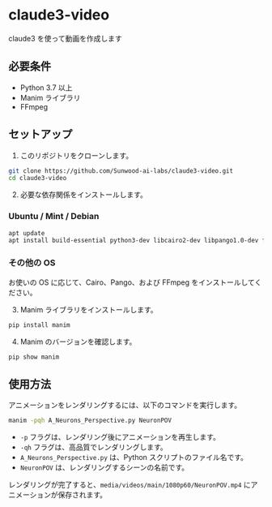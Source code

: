 # claude3-video

claude3 を使って動画を作成します

## 必要条件

- Python 3.7 以上
- Manim ライブラリ
- FFmpeg

## セットアップ

1. このリポジトリをクローンします。

```bash
git clone https://github.com/Sunwood-ai-labs/claude3-video.git
cd claude3-video
```

2. 必要な依存関係をインストールします。

### Ubuntu / Mint / Debian

```bash
apt update
apt install build-essential python3-dev libcairo2-dev libpango1.0-dev ffmpeg
```

### その他の OS

お使いの OS に応じて、Cairo、Pango、および FFmpeg をインストールしてください。

3. Manim ライブラリをインストールします。

```bash
pip install manim
```

4. Manim のバージョンを確認します。

```bash
pip show manim
```

## 使用方法

アニメーションをレンダリングするには、以下のコマンドを実行します。

```bash
manim -pqh A_Neurons_Perspective.py NeuronPOV
```

- `-p` フラグは、レンダリング後にアニメーションを再生します。
- `-qh` フラグは、高品質でレンダリングします。
- `A_Neurons_Perspective.py` は、Python スクリプトのファイル名です。
- `NeuronPOV` は、レンダリングするシーンの名前です。

レンダリングが完了すると、`media/videos/main/1080p60/NeuronPOV.mp4` にアニメーションが保存されます。
